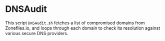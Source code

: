 # DNSAudit
This script `DNSAudit.sh` fetches a list of compromised domains from Zonefiles.io, and loops through each domain to check its resolution against various secure DNS providers.
